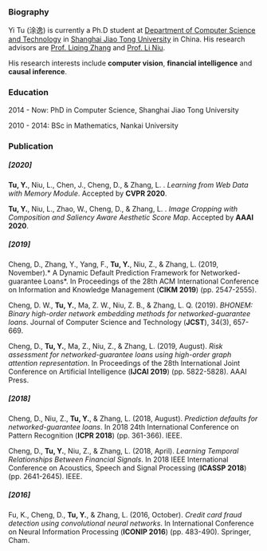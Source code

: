 ### Biography

Yi Tu (涂逸) is currently a Ph.D student at [Department of Computer Science and Technology](http://www.cs.sjtu.edu.cn/en/) in [Shanghai Jiao Tong University](http://en.sjtu.edu.cn/) in China. His research advisors are [Prof. Liqing Zhang](https://scholar.google.com/citations?hl=zh-CN&user=1smFmxAAAAAJ&view_op=list_works) and [Prof. Li Niu](https://scholar.google.com.hk/citations?user=OhT3AWMAAAAJ&hl=zh-CN&oi=sra).

His research interests include **computer vision**, **financial intelligence** and **causal inference**.

### Education
2014 - Now: PhD in Computer Science, Shanghai Jiao Tong University

2010 - 2014: BSc in Mathematics, Nankai University

### Publication

##### [2020]
**Tu, Y.**, Niu, L., Chen, J., Cheng, D., & Zhang, L. . *Learning from Web Data with Memory Module*. Accepted by **CVPR 2020**.

**Tu, Y.**, Niu, L., Zhao, W., Cheng, D., & Zhang, L. . *Image Cropping with Composition and Saliency Aware Aesthetic Score Map*. Accepted by **AAAI 2020**.

##### [2019]
Cheng, D., Zhang, Y., Yang, F., **Tu, Y.**, Niu, Z., & Zhang, L. (2019, November).* A Dynamic Default Prediction Framework for Networked-guarantee Loans*. In Proceedings of the 28th ACM International Conference on Information and Knowledge Management (**CIKM 2019**) (pp. 2547-2555).

Cheng, D. W., **Tu, Y.**, Ma, Z. W., Niu, Z. B., & Zhang, L. Q. (2019). *BHONEM: Binary high-order network embedding methods for networked-guarantee loans*. Journal of Computer Science and Technology (**JCST**), 34(3), 657-669.

Cheng, D., **Tu, Y.**, Ma, Z., Niu, Z., & Zhang, L. (2019, August). *Risk assessment for networked-guarantee loans using high-order graph attention representation*. In Proceedings of the 28th International Joint Conference on Artificial Intelligence (**IJCAI 2019**) (pp. 5822-5828). AAAI Press.

##### [2018]
Cheng, D., Niu, Z., **Tu, Y.**, & Zhang, L. (2018, August). *Prediction defaults for networked-guarantee loans*. In 2018 24th International Conference on Pattern Recognition (**ICPR 2018**) (pp. 361-366). IEEE.

Cheng, D., **Tu, Y.**, Niu, Z., & Zhang, L. (2018, April). *Learning Temporal Relationships Between Financial Signals*. In 2018 IEEE International Conference on Acoustics, Speech and Signal Processing (**ICASSP 2018**) (pp. 2641-2645). IEEE.

##### [2016]
Fu, K., Cheng, D., **Tu, Y.**, & Zhang, L. (2016, October). *Credit card fraud detection using convolutional neural networks*. In International Conference on Neural Information Processing (**ICONIP 2016**) (pp. 483-490). Springer, Cham.

